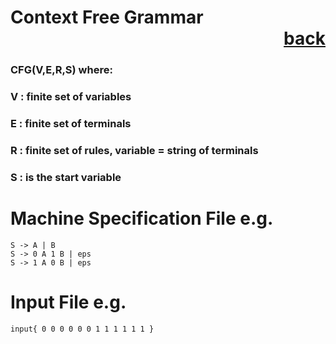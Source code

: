 # Context Free Grammar           <div style="text-align: right">[back](https://github.com/andrewkuhl/Automata)</div>

### CFG(V,E,R,S) where:
### V : finite set of variables
### E : finite set of terminals
### R : finite set of rules, variable = string of terminals
### S : is the start variable

# Machine Specification File e.g.
```
S -> A | B
S -> 0 A 1 B | eps
S -> 1 A 0 B | eps
```

# Input File e.g.
```
input{ 0 0 0 0 0 0 1 1 1 1 1 1 }
```
